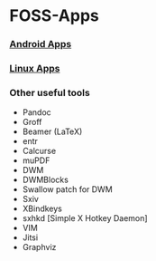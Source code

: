 # FOSS-Apps

### [Android Apps](https://github.com/ShobhanKarthick/FOSS-Apps/blob/master/Android.md)

### [Linux Apps](https://github.com/ShobhanKarthick/FOSS-Apps/blob/master/Linux.md)

### Other useful tools

+ Pandoc 
+ Groff
+ Beamer (LaTeX)
+ entr
+ Calcurse
+ muPDF
+ DWM
+ DWMBlocks
+ Swallow patch for DWM
+ Sxiv
+ XBindkeys
+ sxhkd [Simple X Hotkey Daemon]
+ VIM
+ Jitsi
+ Graphviz
